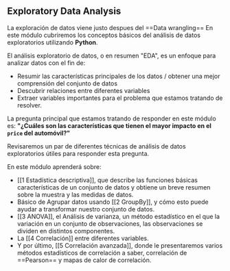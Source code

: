 ## Exploratory Data Analysis
La exploración de datos viene justo despues del ==Data wrangling== 
En este módulo cubriremos los conceptos básicos del análisis de datos exploratorios utilizando **Python**.

El análisis exploratorio de datos, o en resumen "EDA", es un enfoque para analizar datos con el fin de:
- Resumir las características principales de los datos / obtener una mejor comprensión del conjunto de datos
- Descubrir relaciones entre diferentes variables
- Extraer variables importantes para el problema que estamos tratando de resolver.

La pregunta principal que estamos tratando de responder en este módulo es:
__"¿Cuáles son las características que tienen el mayor impacto en el `price` del automóvil?"__

Revisaremos un par de diferentes técnicas de análisis de datos exploratorios útiles para responder esta pregunta.

En este módulo aprenderá sobre:
- [[1 Estadística descriptiva]], que describe las funciones básicas características de un conjunto de datos y obtiene un breve resumen sobre la muestra y las medidas de datos.
- Básico de Agrupar datos usando [[2 GroupBy]], y cómo esto puede ayudar a transformar nuestro conjunto de datos.
- [[3 ANOVA]], el Análisis de varianza, un método estadístico en el que la variación en un conjunto de observaciones, las observaciones se dividen en distintos componentes.
- La [[4 Correlación]] entre diferentes variables.
- Y por último, [[5 Correlación avanzada]], donde le presentaremos varios métodos estadísticos de correlación a saber, correlación de ==Pearson== y mapas de calor de correlación.
